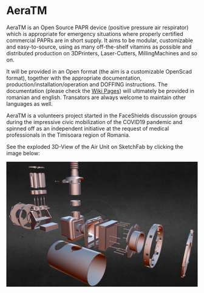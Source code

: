 # AeraTM
AeraTM is an Open Source PAPR device (positive pressure air respirator) which is appropriate for emergency situations where properly certified commercial PAPRs are in short supply. It aims to be modular, customizable and easy-to-source, using as many off-the-shelf vitamins as possible and distributed production on 3DPrinters, Laser-Cutters, MillingMachines and so on. 

It will be provided in an Open format (the aim is a customizable OpenScad format), together with the appropriate documentation, production/installation/operation and DOFFING instructions. The documentation (please check the <a href="https://github.com/florinf-ro/AeraTM/wiki">Wiki Pages</a>) will ultimately be provided in romanian and english. Transators are always welcome to maintain other languages as well. 

AeraTM is a volunteers project started in the FaceShields discussion groups during the impressive civic mobilization of the COVID19 pandemic and spinned off as an independent initiative at the request of medical professionals in the Timisoara region of Romania.

See the exploded 3D-View of the Air Unit on SketchFab by clicking the image below:

[![AeraTM PAPR Exploded 3D-View on SketchFab](Documentation/images/SketchFab-ExplodedView.jpg)](https://bit.ly/2WX4ps6)
